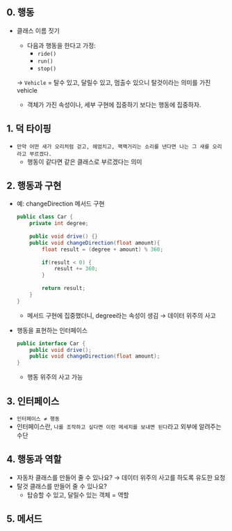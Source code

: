 ## 0. 행동

- 클래스 이름 짓기
    - 다음과 행동을 한다고 가정:
        - `ride()`
        - `run()`
        - `stop()`
    
    → `Vehicle` = 탈수 있고, 달릴수 있고, 멈출수 있으니 탈것이라는 의미를 가진 vehicle
    
    - 객체가 가진 속성이나, 세부 구현에 집중하기 보다는 행동에 집중하자.

## 1. 덕 타이핑

- `만약 어떤 새가 오리처럼 걷고, 헤엄치고, 꽥꽥거리는 소리를 낸다면 나는 그 새를 오리라고 부르겠다.`
    - 행동이 같다면 같은 클래스로 부르겠다는 의미

## 2. 행동과 구현

- 예: changeDirection 메서드 구현
    
    ```java
    public class Car {
    	private int degree;
    	
    	public void drive() {}
    	public void changeDirection(float amount){
    		float result = (degree + amount) % 360;
    		
    		if(result < 0) {
    			result += 360;
    		}
    		
    		return result;
    	}
    }
    ```
    
    - 메서드 구현에 집중했더니, degree라는 속성이 생김 → 데이터 위주의 사고
- 행동을 표현하는 인터페이스
    
    ```java
    public interface Car {
    	public void drive();
    	public void changeDirection(float amount);
    }
    ```
    
    - 행동 위주의 사고 가능

## 3. 인터페이스

- `인터페이스 ≠ 행동`
- 인터페이스란, `나를 조작하고 싶다면 이런 메세지를 보내면 된다`라고 외부에 알려주는 수단

## 4. 행동과 역할

- 자동차 클래스를 만들어 줄 수 있나요? → 데이터 위주의 사고를 하도록 유도한 요청
- 탈것 클래스를 만들어 줄 수 있나요?
    - 탑승할 수 있고, 달릴수 있는 객체 = 역할

## 5. 메서드